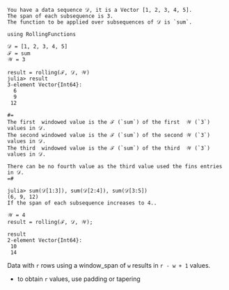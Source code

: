 ```
You have a data sequence 𝒟, it is a Vector [1, 2, 3, 4, 5].
The span of each subsequence is 3.
The function to be applied over subsequences of 𝒟 is `sum`.
```
```
using RollingFunctions

𝒟 = [1, 2, 3, 4, 5]
ℱ = sum
𝒲 = 3

result = rolling(ℱ, 𝒟, 𝒲)
julia> result
3-element Vector{Int64}:
  6
  9
 12

#=
The first  windowed value is the ℱ (`sum`) of the first  𝒲 (`3`) values in 𝒟.
The second windowed value is the ℱ (`sum`) of the second 𝒲 (`3`) values in 𝒟.
The third  windowed value is the ℱ (`sum`) of the third  𝒲 (`3`) values in 𝒟.

There can be no fourth value as the third value used the fins entries in 𝒟.
=#

julia> sum(𝒟[1:3]), sum(𝒟[2:4]), sum(𝒟[3:5])
(6, 9, 12)
If the span of each subsequence increases to 4..

𝒲 = 4
result = rolling(ℱ, 𝒟, 𝒲);

result
2-element Vector{Int64}:
 10
 14
```
Data with `r` rows using a window_span of `w` results in `r - w + 1` values.
- to obtain `r` values, use padding or tapering

